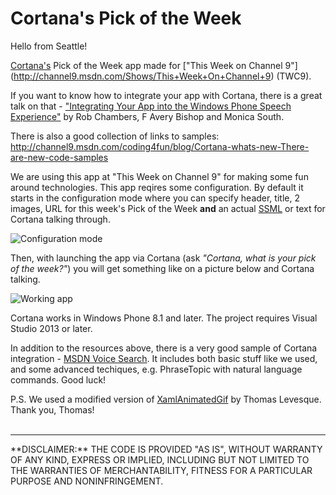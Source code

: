 Cortana's Pick of the Week 
=====

Hello from Seattle! 

[Cortana's](http://www.windowsphone.com/en-us/how-to/wp8/cortana/meet-cortana) Pick of the Week app made for ["This Week on Channel 9"] (http://channel9.msdn.com/Shows/This+Week+On+Channel+9) (TWC9).

If you want to know how to integrate your app with Cortana, there is a great talk on that - ["Integrating Your App into the Windows Phone Speech Experience"](http://channel9.msdn.com/Events/Build/2014/2-530) by Rob Chambers, F Avery Bishop and Monica South. 

There is also a good collection of links to samples: http://channel9.msdn.com/coding4fun/blog/Cortana-whats-new-There-are-new-code-samples 


We are using this app at "This Week on Channel 9" for making some fun around technologies. 
This app reqires some configuration. By default it starts in the configuration mode where you can specify header, title, 2 images, URL for this week's Pick of the Week **and** an actual [SSML](http://www.w3.org/TR/speech-synthesis/) or text for Cortana talking through. 

![Configuration mode](https://monosnap.com/image/9QxhPHNKAvy4doNlBlSK9ELl7X9Bw6.png)

Then, with launching the app via Cortana (ask *"Cortana, what is your pick of the week?"*) you will get something like on a picture below and Cortana talking. 

![Working app](https://monosnap.com/image/XgXdLgMlZcaEy02PoJX6nFUpoG3HfR.png)

Cortana works in Windows Phone 8.1 and later. The project requires Visual Studio 2013 or later. 

In addition to the resources above, there is a very good sample of Cortana integration - [MSDN Voice Search](https://code.msdn.microsoft.com/windowsapps/MSDN-Voice-Search-for-95c16d92). It includes both basic stuff like we used, and some advanced techiques, e.g. PhraseTopic with natural language commands. 
Good luck! 

P.S. 
We used a modified version of [XamlAnimatedGif](https://github.com/thomaslevesque/XamlAnimatedGif) by Thomas Levesque. 
Thank you, Thomas!
<br />
<br />   
***
<p>
**DISCLAIMER:** THE CODE IS PROVIDED "AS IS", WITHOUT WARRANTY OF ANY KIND, EXPRESS OR IMPLIED, INCLUDING BUT NOT LIMITED TO THE WARRANTIES OF MERCHANTABILITY, FITNESS FOR A PARTICULAR PURPOSE AND NONINFRINGEMENT.</p>
